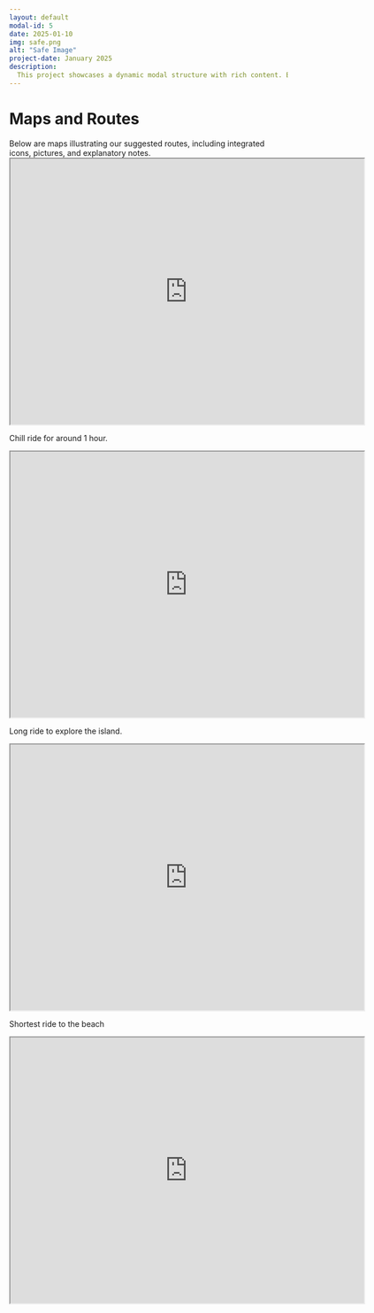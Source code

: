 ```yaml
---
layout: default
modal-id: 5
date: 2025-01-10
img: safe.png
alt: "Safe Image"
project-date: January 2025
description: 
  This project showcases a dynamic modal structure with rich content. Below is the gallery featuring a single image.
---
```

# Maps and Routes

<div style="text-align: left;">
Below are maps illustrating our suggested routes, including integrated icons, pictures, and explanatory notes.
<iframe src="https://www.google.com/maps/d/u/0/embed?mid=1lZdCvFmYJq77S0Sjpb-OrTSmaPOKO7s&ehbc=2E312F" width="640" height="480"></iframe>
  
Chill ride for around 1 hour. 
<iframe src="https://www.google.com/maps/d/u/0/embed?mid=13Sw5W96PwP5l7B6KZq8cXnyPftQ9HuQ&ehbc=2E312F" width="640" height="480"></iframe>

Long ride to explore the island. 
<iframe src="https://www.google.com/maps/d/u/0/embed?mid=1DeioDwMLb7j8iUodj53QhEpH7CVAbC0&ehbc=2E312F" width="640" height="480"></iframe>

Shortest ride to the beach
<iframe src="https://www.google.com/maps/d/u/0/embed?mid=1H100N3BdYMHHeh2Lz7XdUX4hpJ2QIWE&ehbc=2E312F" width="640" height="480"></iframe>
